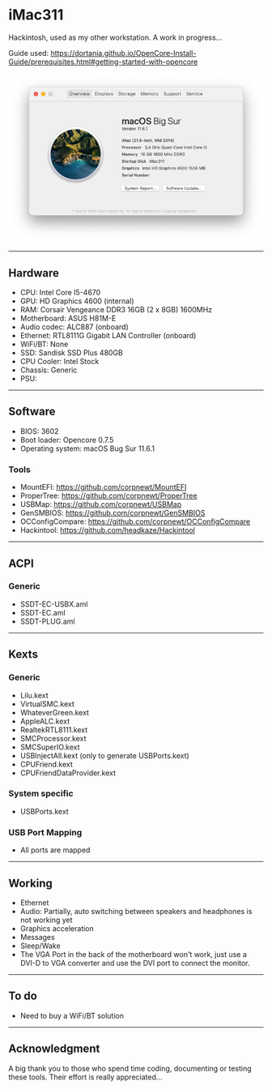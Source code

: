 # iMac311
Hackintosh, used as my other workstation. A work in progress...

Guide used: https://dortania.github.io/OpenCore-Install-Guide/prerequisites.html#getting-started-with-opencore

![About iMac311](Pics/iMac311.png)

***

## Hardware

- CPU: Intel Core I5-4670
- GPU: HD Graphics 4600 (internal)
- RAM: Corsair Vengeance DDR3 16GB (2 x 8GB) 1600MHz
- Motherboard: ASUS H81M-E
- Audio codec: ALC887 (onboard)
- Ethernet: RTL8111G Gigabit LAN Controller (onboard)
- WiFi/BT: None
- SSD: Sandisk SSD Plus 480GB
- CPU Cooler: Intel Stock
- Chassis: Generic
- PSU:

***

## Software

- BIOS: 3602
- Boot loader: Opencore 0.7.5
- Operating system: macOS Bug Sur 11.6.1

### Tools

- MountEFI: https://github.com/corpnewt/MountEFI
- ProperTree: https://github.com/corpnewt/ProperTree
- USBMap: https://github.com/corpnewt/USBMap
- GenSMBIOS: https://github.com/corpnewt/GenSMBIOS
- OCConfigCompare: https://github.com/corpnewt/OCConfigCompare
- Hackintool: https://github.com/headkaze/Hackintool

***

## ACPI

### Generic

- SSDT-EC-USBX.aml
- SSDT-EC.aml
- SSDT-PLUG.aml

***

## Kexts

### Generic

- Lilu.kext
- VirtualSMC.kext
- WhateverGreen.kext
- AppleALC.kext
- RealtekRTL8111.kext
- SMCProcessor.kext
- SMCSuperIO.kext
- USBInjectAll.kext (only to generate USBPorts.kext)
- CPUFriend.kext
- CPUFriendDataProvider.kext

### System specific

- USBPorts.kext

### USB Port Mapping

- All ports are mapped

***

## Working

- Ethernet
- Audio: Partially, auto switching between speakers and headphones is not working yet
- Graphics acceleration
- Messages
- Sleep/Wake
- The VGA Port in the back of the motherboard won't work, just use a DVI-D to VGA converter and use the DVI port to connect the monitor.

***

## To do

- Need to buy a WiFi/BT solution

***

## Acknowledgment

A big thank you to those who spend time coding, documenting or testing these tools. Their effort is really appreciated...

